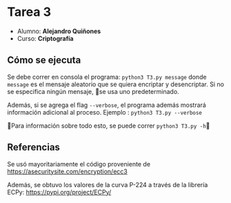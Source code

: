 
# Tarea 3

* Alumno: **Alejandro Quiñones**
* Curso: **Criptografía**

## Cómo se ejecuta

Se debe correr en consola el programa: `python3 T3.py message` donde `message` es el mensaje aleatorio que se quiera encriptar y desencriptar. Si no se especifica ningún mensaje, se usa uno predeterminado.

Además, si se agrega el flag `--verbose`, el programa además mostrará información adicional al proceso. Ejemplo : `python3 T3.py --verbose`

Para información sobre todo esto, se puede correr `python3 T3.py -h`

## Referencias

Se usó mayoritariamente el código proveniente de <https://asecuritysite.com/encryption/ecc3>

Además, se obtuvo los valores de la curva P-224 a través de la librería ECPy: <https://pypi.org/project/ECPy/>
